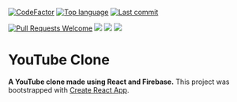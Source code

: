 [![CodeFactor](https://www.codefactor.io/repository/github/TechCPT/youtube-clone/badge)](https://www.codefactor.io/repository/github/TechCPT/youtube-clone)
[![Top language](https://img.shields.io/github/languages/top/TechCPT/youtube-clone)](https://github.com/TechCPT/youtube-clone)
[![Last commit](https://img.shields.io/github/last-commit/TechCPT/youtube-clone)](https://github.com/TechCPT/youtube-clone)

[![Pull Requests Welcome](https://img.shields.io/badge/PRs-welcome-brightgreen.svg?style=flat)](http://makeapullrequest.com)
[![](https://tokei.rs/b1/github/TechCPT/youtube-clone?category=lines)](https://github.com/TechCPT/youtube-clone) 
[![](https://tokei.rs/b1/github/TechCPT/youtube-clone?category=code)](https://github.com/TechCPT/youtube-clone) 
[![](https://tokei.rs/b1/github/TechCPT/youtube-clone?category=files)](https://github.com/TechCPT/youtube-clone)
# YouTube Clone

**A YouTube clone made using React and Firebase.**
This project was bootstrapped with [Create React App](https://github.com/facebook/create-react-app).